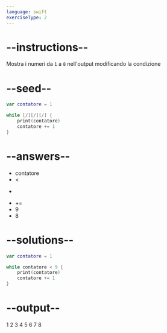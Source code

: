 ```yaml
---
language: swift
exerciseType: 2
---
```


# --instructions--

Mostra i numeri da `1` a `8` nell'output modificando la condizione

# --seed--

```swift
var contatore = 1

while [/][/][/] {
    print(contatore)
    contatore += 1
}
```

# --answers--

- contatore
-  < 
-  > 
-  += 
- 9
- 8

# --solutions--

```swift
var contatore = 1

while contatore < 9 {
    print(contatore)
    contatore += 1
}
```

# --output--

1
2
3
4
5
6
7
8
